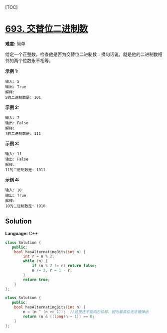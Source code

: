 [TOC]

# [693. 交替位二进制数](https://leetcode-cn.com/problems/binary-number-with-alternating-bits/)

**难度:** 简单

给定一个正整数，检查他是否为交替位二进制数：换句话说，就是他的二进制数相邻的两个位数永不相等。

 **示例 1:** 

```
输入: 5
输出: True
解释:
5的二进制数是: 101
```

 **示例 2:** 

```
输入: 7
输出: False
解释:
7的二进制数是: 111
```

 **示例 3:** 

```
输入: 11
输出: False
解释:
11的二进制数是: 1011
```

 **示例 4:** 

```
输入: 10
输出: True
解释:
10的二进制数是: 1010
```

## Solution


**Language:** C++
```C++
class Solution {
   public:
    bool hasAlternatingBits(int n) {
        int r = n % 2;
        while (n) {
            if (n % 2 != r) return false;
            n /= 2, r = 1 - r;
        }
        return true;
    }
};
```



```c++
class Solution {
   public:
    bool hasAlternatingBits(int n) {
        n = (n ^ (n >> 1));  //这里还不能向左位移，因为最高位无法被弹出
        return (n & ((long)n + 1)) == 0;
    }
};
```

